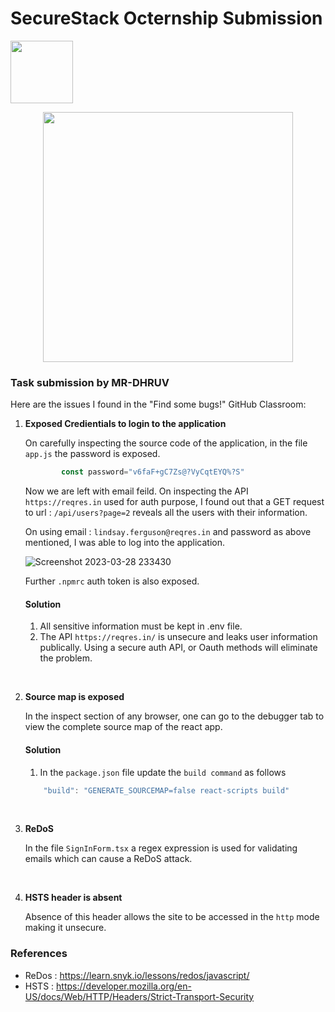 # SecureStack Octernship Submission
<img src="https://user-images.githubusercontent.com/53075480/213182217-c8ef7bd5-9ffe-4201-9763-c157206a5910.png" width="100">

<a href="https://securestack.com" target=”_blank” rel="noopener noreferrer"><center><img src="https://securestack.com/wp-content/uploads/2021/09/securestack-horizontal.png" width="400"/></center></a>

### Task submission by MR-DHRUV

Here are the issues I found in the "Find some bugs!" GitHub Classroom:

1.  **Exposed Credientials to login to the application**

    On carefully inspecting the source code of the application, in the file   ```app.js``` the password is exposed.
    
    ```javascript
            const password="v6faF+gC7Zs@?VyCqtEYQ%?S"
    ```         

    Now we are left with email feild. On inspecting the API `https://reqres.in` used for auth purpose, I found out that a GET request to url : ```/api/users?page=2``` reveals all the users with their information.
    
    </n>
    
    On using email : ```lindsay.ferguson@reqres.in``` and password as above mentioned, I was able to log into the application.
    
    ![Screenshot 2023-03-28 233430](https://user-images.githubusercontent.com/96336775/228333817-af7fcdb3-8da6-4bd3-b9f8-85e34975ec75.png)

    </n>
    
    Further ```.npmrc``` auth token is also exposed.

    #### Solution 
    1. All sensitive information must be kept in .env file.
    2. The API `https://reqres.in/` is unsecure and leaks user information publically. Using a secure auth API, or Oauth methods will eliminate the problem.  

<br>

2. **Source map is exposed**

    In the inspect section of any browser, one can go to the debugger tab to view the complete source map of the react app.

    #### Solution 
    1. In the ```package.json``` file update the ```build command``` as follows
    ```javascript
        "build": "GENERATE_SOURCEMAP=false react-scripts build"
    ```
    <br>

3. **ReDoS**

    In the file ```SignInForm.tsx``` a regex expression is used for validating emails which can cause a ReDoS attack.
    
    <br>

4. **HSTS header is absent**

    Absence of this header allows the site to be accessed in the ```http``` mode making it unsecure.

### References
- ReDos : https://learn.snyk.io/lessons/redos/javascript/
- HSTS : https://developer.mozilla.org/en-US/docs/Web/HTTP/Headers/Strict-Transport-Security

